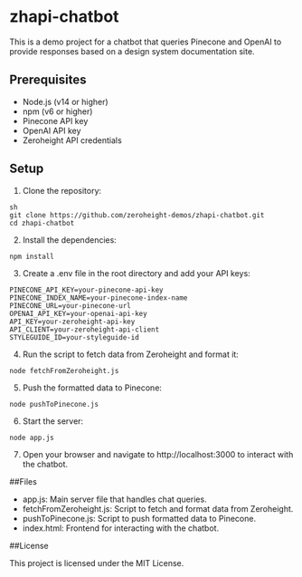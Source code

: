 # zhapi-chatbot

This is a demo project for a chatbot that queries Pinecone and OpenAI to provide responses based on a design system documentation site.

## Prerequisites

- Node.js (v14 or higher)
- npm (v6 or higher)
- Pinecone API key
- OpenAI API key
- Zeroheight API credentials

## Setup

1. Clone the repository:

```
sh
git clone https://github.com/zeroheight-demos/zhapi-chatbot.git
cd zhapi-chatbot
```

2. Install the dependencies:

`npm install`

3. Create a .env file in the root directory and add your API keys:

```
PINECONE_API_KEY=your-pinecone-api-key
PINECONE_INDEX_NAME=your-pinecone-index-name
PINECONE_URL=your-pinecone-url
OPENAI_API_KEY=your-openai-api-key
API_KEY=your-zeroheight-api-key
API_CLIENT=your-zeroheight-api-client
STYLEGUIDE_ID=your-styleguide-id
```
4. Run the script to fetch data from Zeroheight and format it:

`node fetchFromZeroheight.js`

5. Push the formatted data to Pinecone:

`node pushToPinecone.js`

6. Start the server:

`node app.js`

7. Open your browser and navigate to http://localhost:3000 to interact with the chatbot.

##Files

* app.js: Main server file that handles chat queries.
* fetchFromZeroheight.js: Script to fetch and format data from Zeroheight.
* pushToPinecone.js: Script to push formatted data to Pinecone.
* index.html: Frontend for interacting with the chatbot.

##License

This project is licensed under the MIT License.